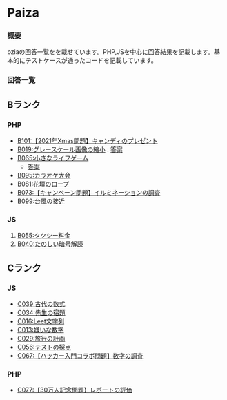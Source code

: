 # Paiza

### 概要
pziaの回答一覧をを載せています。PHP,JSを中心に回答結果を記載します。基本的にテストケースが通ったコードを記載しています。

### 回答一覧

## Bランク
### PHP
* [B101:【2021年Xmas問題】キャンディのプレゼント](B019.php)
* [B019:グレースケール画像の縮小](https://paiza.jp/works/challenges/69/retry) : [答案](php/rankB/B101.php)
* [B065:小さなライフゲーム](https://paiza.jp/works/challenges/304/retry)
  * [答案](php/rankB/B065.php)
* [B095:カラオケ大会](B095.php)
* [B081:花壇のロープ](B081.php)
* [B073:【キャンペーン問題】イルミネーションの調査](B073.php)
* [B099:台風の接近](B099.php)

### JS
1. [B055:タクシー料金](B055.js)
1. [B040:たのしい暗号解読](B040.js)

## Cランク
### JS
* [C039:古代の数式](C067.js)
* [C034:先生の宿題](C034.js)
* [C016:Leet文字列](C016.js)
* [C013:嫌いな数字](C013.js)
* [C029:旅行の計画](C029.js)
* [C056:テストの採点](C056.js)
* [C067:【ハッカー入門コラボ問題】数字の調査](C067.js)

### PHP
* [C077:【30万人記念問題】レポートの評価](C077.php)







